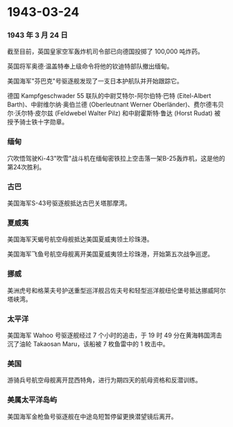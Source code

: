 # 1943-03-24

### 1943 年 3 月 24 日

截至目前，英国皇家空军轰炸机司令部已向德国投掷了 100,000 吨炸药。

英国将军奥德·温盖特奉上级命令将他的钦迪特部队撤出缅甸。

美国海军"芬巴克"号驱逐舰发现了一支日本护航队并开始跟踪它。

德国 Kampfgeschwader 55 联队的中尉艾特尔-阿尔伯特·巴特 (Eitel-Albert
Barth)、中尉维尔纳·奥伯兰德 (Oberleutnant Werner
Oberländer)、费尔德韦贝尔·沃尔特·皮尔兹 (Feldwebel Walter Pilz)
和中尉霍斯特·鲁达 (Horst Rudat) 被授予骑士铁十字勋章。

### 缅甸

穴吹悟驾驶Ki-43"吹雪"战斗机在缅甸密铁拉上空击落一架B-25轰炸机，这是他的第24次胜利。

### 古巴

美国海军S-43号驱逐舰抵达古巴关塔那摩湾。

### 夏威夷

美国海军天蝎号航空母舰抵达美国夏威夷领土珍珠港。

美国海军飞鱼号航空母舰离开美国夏威夷领土珍珠港，开始第五次战争巡逻。

### 挪威

美洲虎号和格莱夫号护送重型巡洋舰吕佐夫号和轻型巡洋舰纽伦堡号抵达挪威阿尔塔峡湾。

### 太平洋

美国海军 Wahoo 号驱逐舰经过 7 个小时的追击，于 19 时 49
分在黄海韩国湾击沉了油轮 Takaosan Maru，该船被 7 枚鱼雷中的 1 枚击中。

### 美国

游骑兵号航空母舰离开昆西特角，进行为期四天的航母资格和反潜训练。

### 美属太平洋岛屿

美国海军金枪鱼号驱逐舰在中途岛短暂停留更换潜望镜后离开。